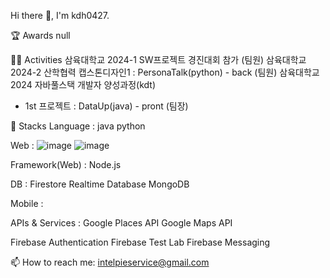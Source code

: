 Hi there 👋, I'm kdh0427.

🏆 Awards
null

🏃‍♂️ Activities
삼육대학교 2024-1 SW프로젝트 경진대회 참가 (팀원)
삼육대학교 2024-2 산학협력 캡스톤디자인1 : PersonaTalk(python) - back (팀원)
삼육대학교 2024 자바풀스택 개발자 양성과정(kdt)
- 1st 프로젝트 : DataUp(java) - pront (팀장)

🚀 Stacks
Language : java python

Web : ![image](https://github.com/user-attachments/assets/cd96f9f4-1066-4f39-b029-29df4bef45d0)
![image](https://github.com/user-attachments/assets/5df41780-f36e-4def-b7d4-e8948974d685)



Framework(Web) :  Node.js

DB :   Firestore Realtime Database MongoDB

Mobile : 

APIs & Services :
Google Places API Google Maps API

Firebase Authentication Firebase Test Lab Firebase Messaging


📫 How to reach me: intelpieservice@gmail.com
